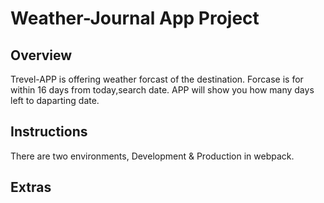 # Weather-Journal App Project

## Overview
Trevel-APP is offering weather forcast of the destination. Forcase is for within 16 days from today,search date. APP will show you how many days left to daparting date.

## Instructions
There are two environments, Development & Production in webpack. 

## Extras

